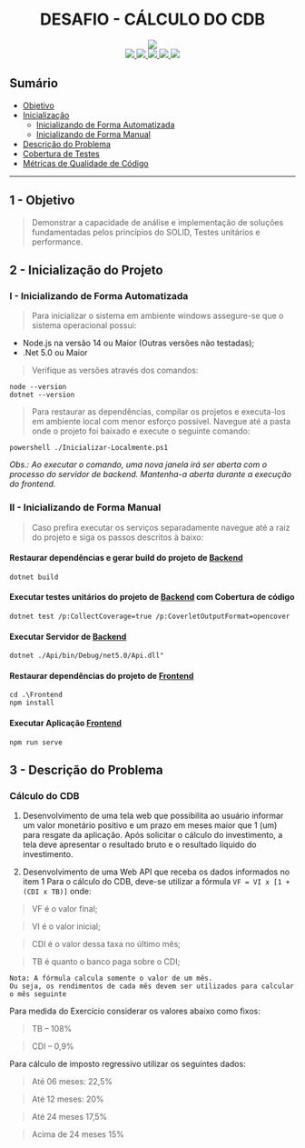 <h1 align="center">DESAFIO - CÁLCULO DO CDB</h1>

<p align="center">
    <a href="https://codecov.io/gh/rochajario/B3-Desafio-Cdb">
        <img src="https://codecov.io/gh/rochajario/B3-Desafio-Cdb/branch/master/graph/badge.svg?token=YT3JTL3M0E"/>
    </a>
    <br/>
    <a href="https://sonarcloud.io/project/overview?id=rochajario_B3-Desafio-Cdb">
        <img src="https://sonarcloud.io/api/project_badges/measure?project=rochajario_B3-Desafio-Cdb&metric=sqale_rating"/>
    </a>
    <a href="https://sonarcloud.io/project/overview?id=rochajario_B3-Desafio-Cdb">
        <img src="https://sonarcloud.io/api/project_badges/measure?project=rochajario_B3-Desafio-Cdb&metric=reliability_rating"/>
    </a>
    <a href="https://sonarcloud.io/project/overview?id=rochajario_B3-Desafio-Cdb">
        <img src="https://sonarcloud.io/api/project_badges/measure?project=rochajario_B3-Desafio-Cdb&metric=security_rating"/>
    </a>
    <a href="https://sonarcloud.io/project/overview?id=rochajario_B3-Desafio-Cdb">
        <img src="https://sonarcloud.io/api/project_badges/measure?project=rochajario_B3-Desafio-Cdb&metric=code_smells"/>
    </a>
    <a href="https://sonarcloud.io/project/overview?id=rochajario_B3-Desafio-Cdb">
        <img src="https://sonarcloud.io/api/project_badges/measure?project=rochajario_B3-Desafio-Cdb&metric=sqale_index"/>
    </a>
</p>

## Sumário
- [Objetivo](#objetivo)
- [Inicialização](#inicializacao)
    - [Inicializando de Forma Automatizada](#inicializacao-a)
    - [Inicializando de Forma Manual](#inicializacao-b)
- [Descrição do Problema](#problema)
- [Cobertura de Testes](https://app.codecov.io/gh/rochajario/B3-Desafio-Cdb)
- [Métricas de Qualidade de Código](https://sonarcloud.io/project/overview?id=rochajario_B3-Desafio-Cdb)

<hr/>

<h2 id="objetivo">1 - Objetivo</h2>

> Demonstrar a capacidade de análise e implementação de soluções fundamentadas pelos princípios do SOLID, Testes unitários e performance.   


<h2 id="inicializacao">2 - Inicialização do Projeto</h2>

<h3 id="inicializacao-a">I - Inicializando de Forma Automatizada</h3>

> Para inicializar o sistema em ambiente windows assegure-se que o sistema operacional possui:
- Node.js na versão 14 ou Maior (Outras versões não testadas);
- .Net 5.0 ou Maior

> Verifique as versões através dos comandos:
```
node --version
dotnet --version
```

> Para restaurar as dependências, compilar os projetos e executa-los em ambiente local com menor esforço possível. 
Navegue até a pasta onde o projeto foi baixado e execute o seguinte comando:

```
powershell ./Inicializar-Localmente.ps1
```
<em>
	Obs.: Ao executar o comando, uma nova janela irá ser aberta com o processo do servidor de backend.
	Mantenha-a aberta durante a execução do frontend.
</em>

<h3 id="inicializacao-b">II - Inicializando de Forma Manual</h3>

> Caso prefira executar os serviços separadamente navegue até a raiz do projeto e siga os passos descritos à baixo:

#### Restaurar dependências e gerar build do projeto de [Backend](./Api)
```
dotnet build
```

#### Executar testes unitários do projeto de [Backend](./Api) com Cobertura de código
```
dotnet test /p:CollectCoverage=true /p:CoverletOutputFormat=opencover
```

#### Executar Servidor de [Backend](./Api)
```
dotnet ./Api/bin/Debug/net5.0/Api.dll"
```

#### Restaurar dependências do projeto de [Frontend](./Frontend)
```
cd .\Frontend
npm install
```

#### Executar Aplicação [Frontend](./Frontend)
```
npm run serve
```


<h2 id="problema">3 - Descrição do Problema</h2>

### Cálculo do CDB
1. Desenvolvimento de uma tela web que possibilita ao usuário informar um valor monetário positivo e um prazo em meses maior que 1 (um) para resgate da aplicação. Após solicitar o cálculo do investimento, a tela deve apresentar o resultado bruto e o resultado líquido do investimento.

2. Desenvolvimento de uma Web API que receba os dados informados no item 1
Para o cálculo do CDB, deve-se utilizar a fórmula `VF = VI x [1 +(CDI x TB)]` onde:
>VF é o valor final;  

>VI é o valor inicial;

>CDI é o valor dessa taxa no último mês;

>TB é quanto o banco paga sobre o CDI;

	Nota: A fórmula calcula somente o valor de um mês. 
	Ou seja, os rendimentos de cada mês devem ser utilizados para calcular o mês seguinte

Para medida do Exercício considerar os valores abaixo como fixos:
> TB – 108%

> CDI – 0,9%

Para cálculo de imposto regressivo utilizar os seguintes dados:
> Até 06 meses: 22,5%

> Até 12 meses: 20%

> Até 24 meses 17,5%

> Acima de 24 meses 15%
